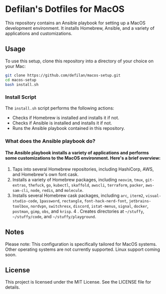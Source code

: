 # Defilan's Dotfiles for MacOS

This repository contains an Ansible playbook for setting up a MacOS development environment. It installs Homebrew, Ansible, and a variety of applications and customizations.

## Usage

To use this setup, clone this repository into a directory of your choice on your Mac:

```bash
git clone https://github.com/defilan/macos-setup.git
cd macos-setup
bash install.sh
```

### Install Script

The `install.sh` script performs the following actions:

- Checks if Homebrew is installed and installs it if not.
- Checks if Ansible is installed and installs it if not.
- Runs the Ansible playbook contained in this repository.

### What does the Ansible playbook do?
#### The Ansible playbook installs a variety of applications and performs some customizations to the MacOS environment. Here's a brief overview:

1. Taps into several Homebrew repositories, including HashiCorp, AWS, and Homebrew's own font cask.
2. Installs a variety of Homebrew packages, including `neovim`, `tmux`, `git-extras`, `thefuck`, `go`, `kubectl`, `skaffold`, `awscli`, `terraform`, `packer`, `aws-sam-cli`, `node`, `redis`, and `molecule`.
3. Installs several Homebrew cask packages, including `arc`, `iterm2`, `visual-studio-code`, `1password`, `rectangle`, `font-hack-nerd-font`, `jetbrains-toolbox`, `nordvpn`, `switchresx`, `discord`, `istat-menus`, `signal`, `docker`, `postman`, `gimp`, `obs`, and `krisp`.
4 . Creates directories at `~/stuffy`, `~/stuffy/code`, and `~/stuffy/playground`.

## Notes

Please note: This configuration is specifically tailored for MacOS systems. Other operating systems are not currently supported. Linux support coming soon.

## License
This project is licensed under the MIT License. See the LICENSE file for details.